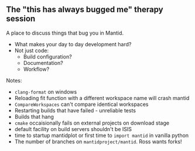 ## The "this has always bugged me" therapy session

A place to discuss things that bug you in Mantid.
 - What makes your day to day development hard?
 - Not just code:
   - Build configuration?
   - Documentation?
   - Workflow?

Notes:
 - `clang-format` on windows
 - Reloading fit function with a different workspace name will crash mantid
 - `CompareWorkspaces` can't compare identical workspaces
 - Restarting builds that have failed - unreliable tests
 - Builds that hang
 - `cmake` occaisionally fails on external projects on download stage
 - default facility on build servers shouldn't be ISIS
 - time to startup mantidplot or first time to `import mantid` in vanilla python
 - The number of branches on `mantidproject/mantid`. Ross wants forks!
 
